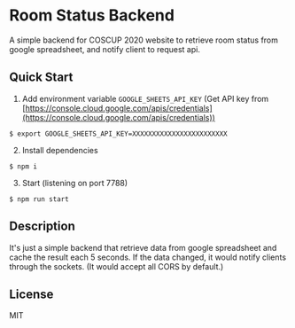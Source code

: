 # Room Status Backend

A simple backend for COSCUP 2020 website to retrieve room status from google spreadsheet, and notify client to request api.

## Quick Start

1. Add environment variable `GOOGLE_SHEETS_API_KEY`
(Get API key from [https://console.cloud.google.com/apis/credentials](https://console.cloud.google.com/apis/credentials))
```
$ export GOOGLE_SHEETS_API_KEY=XXXXXXXXXXXXXXXXXXXXXXXX
```

2. Install dependencies
```
$ npm i
```

3. Start (listening on port 7788)
```
$ npm run start
```

## Description
It's just a simple backend that retrieve data from google spreadsheet and cache the result each 5 seconds. If the data changed, it would notify clients through the sockets. (It would accept all CORS by default.)

## License
MIT